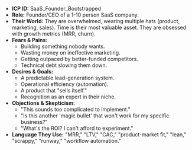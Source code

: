 - **ICP ID:** SaaS_Founder_Bootstrapped
- ​**Role:** Founder/CEO of a 1-10 person SaaS company.
- ​**Their World:** They are overwhelmed, wearing multiple hats (product, marketing, sales). Time is their most valuable asset. They are obsessed with growth metrics (MRR, churn).
- ​**Fears & Pains:**
    - ​Building something nobody wants.
    - ​Wasting money on ineffective marketing.
    - ​Getting outpaced by better-funded competitors.
    - ​Technical debt slowing them down.
- ​**Desires & Goals:**
    - ​A predictable lead-generation system.
    - ​Operational efficiency (automation).
    - ​A product that "sells itself."
    - ​Recognition as an expert in their niche.
- ​**Objections & Skepticism:**
    - ​"This sounds too complicated to implement."
    - ​"Is this another 'magic bullet' that won't work for my specific business?"
    - ​"What's the ROI? I can't afford to experiment."
- ​**Language They Use:** "MRR," "LTV," "CAC," "product-market fit," "lean," "scrappy," "runway," "workflow automation."